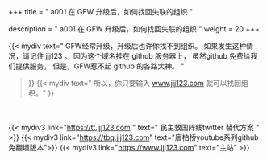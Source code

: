 +++
title = " a001 在 GFW 升级后，如何找回失联的组织 "

description = " a001 在 GFW 升级后，如何找回失联的组织 "
weight = 20
+++


{{< mydiv 
text=" GFW经常升级，升级后也许你找不到组织。 如果发生这种情况，请记住 jjj123 。 因为这个域名挂在 github 服务器上， 虽然github 免费给我们提供服务， 但是，GFW惹不起 github 的各路大神。 "
>}}
{{< mydiv 
text=" 所以，你只要输入 www.jjj123.com 就可以找回组织。"
>}}

<br><br>
{{< mydiv3 link="https://tt.jjj123.com " text=" 民主救国阵线twitter 替代方案 " >}}
{{< mydiv3 link="https://tbq.jjj123.com" text="唐柏桥youtube系列github免翻墙版本">}}
{{< mydiv3 link="https://www.jjj123.com" text="主站" >}}

